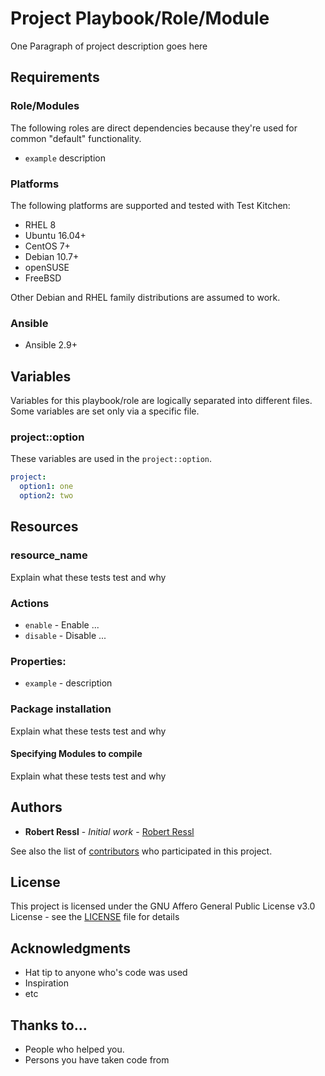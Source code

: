 # Project Playbook/Role/Module

One Paragraph of project description goes here

## Requirements

### Role/Modules

The following roles are direct dependencies because they're used for common "default" functionality.

- `example` description

### Platforms

The following platforms are supported and tested with Test Kitchen:

- RHEL 8
- Ubuntu 16.04+
- CentOS 7+
- Debian 10.7+
- openSUSE
- FreeBSD

Other Debian and RHEL family distributions are assumed to work.

### Ansible

- Ansible 2.9+

## Variables

Variables for this playbook/role are logically separated into different files. Some variables are set only via a specific file.

### project::option

These variables are used in the `project::option`.

```yml
project:
  option1: one
  option2: two
```

## Resources

### resource_name

Explain what these tests test and why

### Actions

- `enable` - Enable ...
- `disable` - Disable ...

### Properties:

- `example` - description

### Package installation

Explain what these tests test and why

#### Specifying Modules to compile

Explain what these tests test and why

## Authors

* **Robert Ressl** - *Initial work* - [Robert Ressl](https://github.com/ressl)

See also the list of [contributors](https://bitbucketenterprise.aws.novartis.net/your/project/contributors) who participated in this project.

## License

This project is licensed under the GNU Affero General Public License v3.0 License - see the [LICENSE](LICENSE) file for details

## Acknowledgments

* Hat tip to anyone who's code was used
* Inspiration
* etc

## Thanks to…

* People who helped you.
* Persons you have taken code from
